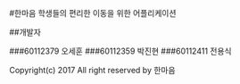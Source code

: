 #한마음 
학생들의 편리한 이동을 위한 어플리케이션

##개발자

###60112379 오세훈
###60112359 박진현
###60112411 전용식

Copyright(c) 2017 All right reserved by 한마음
